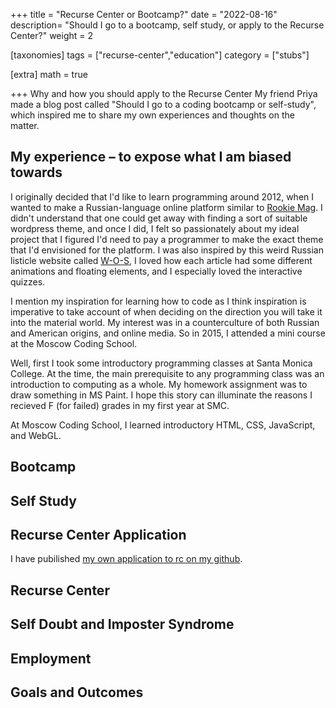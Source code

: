 +++
title = "Recurse Center or Bootcamp?"
date = "2022-08-16"
description= "Should I go to a bootcamp, self study, or apply to the Recurse Center?"
weight = 2

[taxonomies]
tags = ["recurse-center","education"]
category = ["stubs"]

[extra]
math = true

+++
Why and how you should apply to the Recurse Center
My friend Priya made a blog post called "Should I go to a coding bootcamp or self-study", which inspired me to share my own experiences and thoughts on the matter.

## My experience – to expose what I am biased towards

I originally decided that I'd like to learn programming around 2012, when I wanted to make a Russian-language online platform similar to [Rookie Mag](rookiemag.com). I didn't understand that one could get away with finding a sort of suitable wordpress theme, and once I did, I felt so passionately about my ideal project that I figured I'd need to pay a programmer to make the exact theme that I'd envisioned for the platform. I was also inspired by this weird Russian listicle website called [W-O-S](w-o-s.ru), I loved how each article had some different animations and floating elements, and I especially loved the interactive quizzes.

I mention my inspiration for learning how to code as I think inspiration is imperative to take account of when deciding on the direction you will take it into the material world. My interest was in a counterculture of both Russian and American origins, and online media. So in 2015, I attended a mini course at the Moscow Coding School.

Well, first I took some introductory programming classes at Santa Monica College. At the time, the main prerequisite to any programming class was an introduction to computing as a whole. My homework assignment was to draw something in MS Paint. I hope this story can illuminate the reasons I recieved F (for failed) grades in my first year at SMC.

At Moscow Coding School, I learned introductory HTML, CSS, JavaScript, and WebGL. 

## Bootcamp

## Self Study

## Recurse Center Application

I have pubilished [my own application to rc on my github](https://github.com/asyapluggedin/rc/blob/master/application/application-2022.md).

## Recurse Center

## Self Doubt and Imposter Syndrome

## Employment

## Goals and Outcomes
